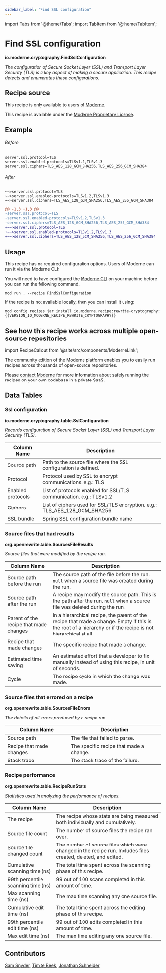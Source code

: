 ```yaml
---
sidebar_label: "Find SSL configuration"
---
```


import Tabs from '@theme/Tabs';
import TabItem from '@theme/TabItem';

# Find SSL configuration

**io.moderne.cryptography.FindSslConfiguration**

_The configuration of Secure Socket Layer (SSL) and Transport Layer Security (TLS) is a key aspect of making a secure  application. This recipe detects and enumerates these configurations._

## Recipe source

This recipe is only available to users of [Moderne](https://docs.moderne.io/).


This recipe is available under the [Moderne Proprietary License](https://docs.moderne.io/licensing/overview).

## Example


<Tabs groupId="beforeAfter">
<TabItem value="properties" label="properties">


###### Before
```properties
server.ssl.protocol=TLS
server.ssl.enabled-protocols=TLSv1.2,TLSv1.3
server.ssl.ciphers=TLS_AES_128_GCM_SHA256,TLS_AES_256_GCM_SHA384
```

###### After
```properties
~~>server.ssl.protocol=TLS
~~>server.ssl.enabled-protocols=TLSv1.2,TLSv1.3
~~>server.ssl.ciphers=TLS_AES_128_GCM_SHA256,TLS_AES_256_GCM_SHA384
```

</TabItem>
<TabItem value="diff" label="Diff" >

```diff
@@ -1,3 +1,3 @@
-server.ssl.protocol=TLS
-server.ssl.enabled-protocols=TLSv1.2,TLSv1.3
-server.ssl.ciphers=TLS_AES_128_GCM_SHA256,TLS_AES_256_GCM_SHA384
+~~>server.ssl.protocol=TLS
+~~>server.ssl.enabled-protocols=TLSv1.2,TLSv1.3
+~~>server.ssl.ciphers=TLS_AES_128_GCM_SHA256,TLS_AES_256_GCM_SHA384

```
</TabItem>
</Tabs>


## Usage

This recipe has no required configuration options. Users of Moderne can run it via the Moderne CLI:
<Tabs groupId="projectType">


<TabItem value="moderne-cli" label="Moderne CLI">

You will need to have configured the [Moderne CLI](https://docs.moderne.io/user-documentation/moderne-cli/getting-started/cli-intro) on your machine before you can run the following command.

```shell title="shell"
mod run . --recipe FindSslConfiguration
```

If the recipe is not available locally, then you can install it using:
```shell
mod config recipes jar install io.moderne.recipe:rewrite-cryptography:{{VERSION_IO_MODERNE_RECIPE_REWRITE_CRYPTOGRAPHY}}
```
</TabItem>
</Tabs>

## See how this recipe works across multiple open-source repositories

import RecipeCallout from '@site/src/components/ModerneLink';

<RecipeCallout link="https://app.moderne.io/recipes/io.moderne.cryptography.FindSslConfiguration" />

The community edition of the Moderne platform enables you to easily run recipes across thousands of open-source repositories.

Please [contact Moderne](https://moderne.io/product) for more information about safely running the recipes on your own codebase in a private SaaS.
## Data Tables

<Tabs groupId="data-tables">
<TabItem value="io.moderne.cryptography.table.SslConfiguration" label="SslConfiguration">

### Ssl configuration
**io.moderne.cryptography.table.SslConfiguration**

_Records configuration of Secure Socket Layer (SSL) and Transport Layer Security (TLS)._

| Column Name | Description |
| ----------- | ----------- |
| Source path | Path to the source file where the SSL configuration is defined. |
| Protocol | Protocol used by SSL to encrypt communications. e.g.: TLS |
| Enabled protocols | List of protocols enabled for SSL/TLS communication. e.g.: TLSv1.2|TLSv1.3 |
| Ciphers | List of ciphers used for SSL/TLS encryption. e.g.: TLS_AES_128_GCM_SHA256|TLS_AES_256_GCM_SHA384 |
| SSL bundle | Spring SSL configuration bundle name |

</TabItem>

<TabItem value="org.openrewrite.table.SourcesFileResults" label="SourcesFileResults">

### Source files that had results
**org.openrewrite.table.SourcesFileResults**

_Source files that were modified by the recipe run._

| Column Name | Description |
| ----------- | ----------- |
| Source path before the run | The source path of the file before the run. `null` when a source file was created during the run. |
| Source path after the run | A recipe may modify the source path. This is the path after the run. `null` when a source file was deleted during the run. |
| Parent of the recipe that made changes | In a hierarchical recipe, the parent of the recipe that made a change. Empty if this is the root of a hierarchy or if the recipe is not hierarchical at all. |
| Recipe that made changes | The specific recipe that made a change. |
| Estimated time saving | An estimated effort that a developer to fix manually instead of using this recipe, in unit of seconds. |
| Cycle | The recipe cycle in which the change was made. |

</TabItem>

<TabItem value="org.openrewrite.table.SourcesFileErrors" label="SourcesFileErrors">

### Source files that errored on a recipe
**org.openrewrite.table.SourcesFileErrors**

_The details of all errors produced by a recipe run._

| Column Name | Description |
| ----------- | ----------- |
| Source path | The file that failed to parse. |
| Recipe that made changes | The specific recipe that made a change. |
| Stack trace | The stack trace of the failure. |

</TabItem>

<TabItem value="org.openrewrite.table.RecipeRunStats" label="RecipeRunStats">

### Recipe performance
**org.openrewrite.table.RecipeRunStats**

_Statistics used in analyzing the performance of recipes._

| Column Name | Description |
| ----------- | ----------- |
| The recipe | The recipe whose stats are being measured both individually and cumulatively. |
| Source file count | The number of source files the recipe ran over. |
| Source file changed count | The number of source files which were changed in the recipe run. Includes files created, deleted, and edited. |
| Cumulative scanning time (ns) | The total time spent across the scanning phase of this recipe. |
| 99th percentile scanning time (ns) | 99 out of 100 scans completed in this amount of time. |
| Max scanning time (ns) | The max time scanning any one source file. |
| Cumulative edit time (ns) | The total time spent across the editing phase of this recipe. |
| 99th percentile edit time (ns) | 99 out of 100 edits completed in this amount of time. |
| Max edit time (ns) | The max time editing any one source file. |

</TabItem>

</Tabs>

## Contributors
[Sam Snyder](mailto:sam@moderne.io), [Tim te Beek](mailto:tim@moderne.io), [Jonathan Schneider](mailto:jkschneider@gmail.com)
